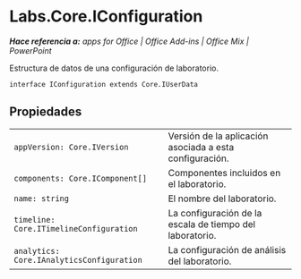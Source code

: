 
# Labs.Core.IConfiguration

 _**Hace referencia a:** apps for Office | Office Add-ins | Office Mix | PowerPoint_

Estructura de datos de una configuración de laboratorio.

```
interface IConfiguration extends Core.IUserData
```


## Propiedades


|||
|:-----|:-----|
| `appVersion: Core.IVersion`|Versión de la aplicación asociada a esta configuración.|
| `components: Core.IComponent[]`|Componentes incluidos en el laboratorio.|
| `name: string`|El nombre del laboratorio.|
| `timeline: Core.ITimelineConfiguration`|La configuración de la escala de tiempo del laboratorio.|
| `analytics: Core.IAnalyticsConfiguration`|La configuración de análisis del laboratorio.|
